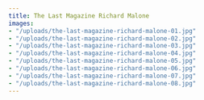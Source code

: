 ```yaml
---
title: The Last Magazine Richard Malone
images:
- "/uploads/the-last-magazine-richard-malone-01.jpg"
- "/uploads/the-last-magazine-richard-malone-02.jpg"
- "/uploads/the-last-magazine-richard-malone-03.jpg"
- "/uploads/the-last-magazine-richard-malone-04.jpg"
- "/uploads/the-last-magazine-richard-malone-05.jpg"
- "/uploads/the-last-magazine-richard-malone-06.jpg"
- "/uploads/the-last-magazine-richard-malone-07.jpg"
- "/uploads/the-last-magazine-richard-malone-08.jpg"
---
```



